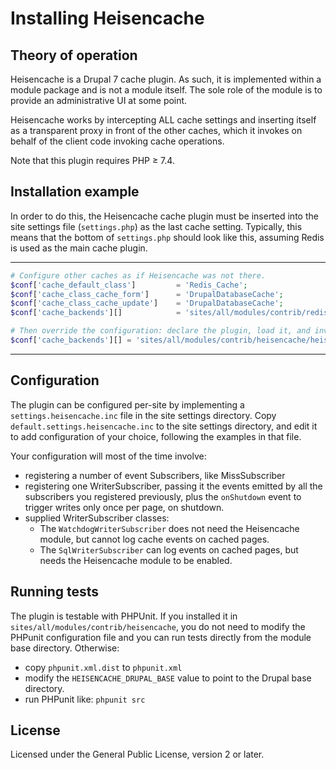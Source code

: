# Installing Heisencache
## Theory of operation

Heisencache is a Drupal 7 cache plugin. As such, it is implemented within a
module package and is not a module itself. The sole role of the module is to
provide an administrative UI at some point.

Heisencache works by intercepting ALL cache settings and inserting itself as a
transparent proxy in front of the other caches, which it invokes on behalf of
the client code invoking cache operations.

Note that this plugin requires PHP &ge; 7.4.


## Installation example

In order to do this, the Heisencache cache plugin must be inserted into the
site settings file (`settings.php`) as the last cache setting. Typically, this
means that the bottom of `settings.php` should look like this, assuming Redis is
used as the main cache plugin.

----
```php
# Configure other caches as if Heisencache was not there.
$conf['cache_default_class']         = 'Redis_Cache';
$conf['cache_class_cache_form']      = 'DrupalDatabaseCache';
$conf['cache_class_cache_update']    = 'DrupalDatabaseCache';
$conf['cache_backends'][]            = 'sites/all/modules/contrib/redis/redis.autoload.inc';

# Then override the configuration: declare the plugin, load it, and invoke it.
$conf['cache_backends'][] = 'sites/all/modules/contrib/heisencache/heisencache.inc';
```
----

## Configuration

The plugin can be configured per-site by implementing a `settings.heisencache.inc`
file in the site settings directory. Copy `default.settings.heisencache.inc` to
the site settings directory, and edit it to add configuration of your choice,
following the examples in that file.

Your configuration will most of the time involve:

* registering a number of event Subscribers, like MissSubscriber
* registering one WriterSubscriber, passing it the events emitted by all
  the subscribers you registered previously, plus the `onShutdown` event to
  trigger writes only once per page, on shutdown.
* supplied WriterSubscriber classes:
  * The `WatchdogWriterSubscriber` does not need the Heisencache module, but
 cannot log cache events on cached pages.
  * The `SqlWriterSubscriber` can log events on cached pages, but needs the
 Heisencache module to be enabled.

## Running tests

The plugin is testable with PHPUnit. If you installed it in
`sites/all/modules/contrib/heisencache`, you do not need to modify the PHPunit
configuration file and you can run tests directly from the module base
directory. Otherwise:

* copy `phpunit.xml.dist` to `phpunit.xml`
* modify the `HEISENCACHE_DRUPAL_BASE` value to point to the Drupal base directory.
* run PHPunit like: `phpunit src`

## License

Licensed under the General Public License, version 2 or later.
